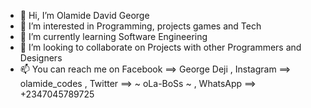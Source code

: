 - 👋 Hi, I’m Olamide David George
- 👀 I’m interested in Programming, projects games and Tech
- 🌱 I’m currently learning Software Engineering
- 💞️ I’m looking to collaborate on Projects with other Programmers and Designers 
- 📫 You can reach me on  Facebook ==> George Deji , Instagram ==> olamide_codes , Twitter ==> ~ oLa-BoSs ~ , WhatsApp ==> +2347045789725

<!---
OLABOSS123/OLABOSS123 is a ✨ special ✨ repository because its `README.md` (this file) appears on your GitHub profile.
You can click the Preview link to take a look at your changes.
--->
